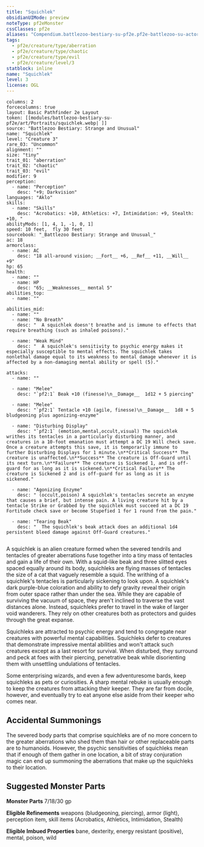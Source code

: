 ```yaml
---
title: "Squichlek"
obsidianUIMode: preview
noteType: pf2eMonster
cssClasses: pf2e
aliases: "Compendium.battlezoo-bestiary-su-pf2e.pf2e-battlezoo-su-actors.Actor.DXu2crRTwvfPjURR" 
tags:
  - pf2e/creature/type/aberration
  - pf2e/creature/type/chaotic
  - pf2e/creature/type/evil
  - pf2e/creature/level/3
statblock: inline
name: "Squichlek"
level: 3
license: OGL
---
```


```statblock
columns: 2
forcecolumns: true
layout: Basic Pathfinder 2e Layout
token: [[modules/battlezoo-bestiary-su-pf2e/art/Portraits/squichlek.webp| ]]
source: "Battlezoo Bestiary: Strange and Unusual"
name: "Squichlek"
level: "Creature 3"
rare_03: "Uncommon"
alignment: ""
size: "tiny"
trait_01: "aberration"
trait_02: "chaotic"
trait_03: "evil"
modifier: 9
perception:
  - name: "Perception"
    desc: "+9; Darkvision"
languages: "Aklo"
skills:
  - name: "Skills"
    desc: "Acrobatics: +10, Athletics: +7, Intimidation: +9, Stealth: +10, "
abilityMods: [1, 4, 1, -1, 0, 1]
speed: 10 feet,  fly 30 feet
sourcebook: "_Battlezoo Bestiary: Strange and Unusual_"
ac: 18
armorclass:
  - name: AC
    desc: "18 all-around vision; __Fort__ +6, __Ref__ +11, __Will__ +9"
hp: 65
health:
  - name: ""
  - name: HP
    desc: "65; __Weaknesses__ mental 5"
abilities_top:
  - name: ""

abilities_mid:
  - name: ""
  - name: "No Breath"
    desc: "  A squichlek doesn't breathe and is immune to effects that require breathing (such as inhaled poisons)."

  - name: "Weak Mind"
    desc: "  A squichlek's sensitivity to psychic energy makes it especially susceptible to mental effects. The squichlek takes nonlethal damage equal to its weakness to mental damage whenever it is affected by a non-damaging mental ability or spell (5)."

attacks:
  - name: ""

  - name: "Melee"
    desc: "`pf2:1` Beak +10 (finesse)\n__Damage__  1d12 + 5 piercing"

  - name: "Melee"
    desc: "`pf2:1` Tentacle +10 (agile, finesse)\n__Damage__  1d8 + 5 bludgeoning plus agonizing-enzyme"

  - name: "Disturbing Display"
    desc: "`pf2:1` (emotion,mental,occult,visual) The squichlek writhes its tentacles in a particularly disturbing manner, and creatures in a 10-foot emanation must attempt a DC 19 Will check save. Once a creature attempts this save, it is temporarily immune to further Disturbing Displays for 1 minute.\n**Critical Success** The creature is unaffected.\n**Success** The creature is Off-Guard until its next turn.\n**Failure** The creature is Sickened 1, and is off-guard for as long as it is sickened.\n**Critical Failure** The creature is Sickened 2 and is off-guard for as long as it is sickened."

  - name: "Agonizing Enzyme"
    desc: " (occult,poison) A squichlek's tentacles secrete an enzyme that causes a brief, but intense pain. A living creature hit by a tentacle Strike or Grabbed by the squichlek must succeed at a DC 19 Fortitude check save or become Stupefied 1 for 1 round from the pain."

  - name: "Tearing Beak"
    desc: "  The squichlek's beak attack does an additional 1d4 persistent bleed damage against Off-Guard creatures."
 
```



A squichlek is an alien creature formed when the severed tendrils and tentacles of greater aberrations fuse together into a tiny mass of tentacles and gain a life of their own. With a squid-like beak and three slitted eyes spaced equally around its body, squichleks are flying masses of tentacles the size of a cat that vaguely resemble a squid. The writhing of a squichlek's tentacles is particularly sickening to look upon. A squichlek's dark purple-blue coloration and ability to defy gravity reveal their origin from outer space rather than under the sea. While they are capable of surviving the vacuum of space, they aren't inclined to traverse the vast distances alone. Instead, squichleks prefer to travel in the wake of larger void wanderers. They rely on other creatures both as protectors and guides through the great expanse.

Squichleks are attracted to psychic energy and tend to congregate near creatures with powerful mental capabilities. Squichleks defer to creatures that demonstrate impressive mental abilities and won't attack such creatures except as a last resort for survival. When disturbed, they surround and peck at foes with their piercing, penetrative beak while disorienting them with unsettling undulations of tentacles.

Some enterprising wizards, and even a few adventuresome bards, keep squichleks as pets or curiosities. A sharp mental rebuke is usually enough to keep the creatures from attacking their keeper. They are far from docile, however, and eventually try to eat anyone else aside from their keeper who comes near.

## Accidental Summonings

The severed body parts that comprise squichleks are of no more concern to the greater aberrations who shed them than hair or other replaceable parts are to humanoids. However, the psychic sensitivities of squichleks mean that if enough of them gather in one location, a bit of stray conjuration magic can end up summoning the aberrations that make up the squichleks to their location.

## Suggested Monster Parts

**Monster Parts** 7/18/30 gp

**Eligible Refinements** weapons (bludgeoning, piercing), armor (light), perception item, skill items (Acrobatics, Athletics, Intimidation, Stealth)

**Eligible Imbued Properties** bane, dexterity, energy resistant (positive), mental, poison, wild

